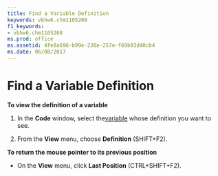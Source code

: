 ```yaml
---
title: Find a Variable Definition
keywords: vbhw6.chm1105208
f1_keywords:
- vbhw6.chm1105208
ms.prod: office
ms.assetid: 4fe8a696-b99e-238e-257e-f69b93d48cb4
ms.date: 06/08/2017
---
```



# Find a Variable Definition

 **To view the definition of a variable**



1. In the  **Code** window, select the[variable](vbe-glossary.md) whose definition you want to see.
    
2. From the  **View** menu, choose **Definition** (SHIFT+F2).
    

 **To return the mouse pointer to its previous position**


- On the  **View** menu, click **Last Position** (CTRL+SHIFT+F2).
    


